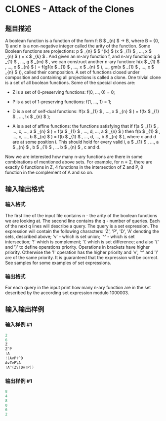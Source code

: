 # CLONES - Attack of the Clones

## 题目描述

A boolean function is a function of the form f: B $ _{n} $ -> B, where B = {0, 1} and n is a non-negative integer called the arity of the function. Some Boolean functions are projections: p $ _{n} $ $ ^{k} $ (x $ _{1} $ , ..., x $ _{n} $ ) = x $ _{k} $ . And given an m-ary function f, and n-ary functions g $ _{1} $ , ..., g $ _{m} $ , we can construct another n-ary function: h(x $ _{1} $ , ..., x $ _{n} $ ) = f(g1(x $ _{1} $ , ..., x $ _{n} $ ), ..., gm(x $ _{1} $ , ..., x $ _{n} $ )), called their composition. A set of functions closed under composition and containing all projections is called a clone. One trivial clone is a set of all boolean functions. Some of the special clones are:

- Z is a set of 0-preserving functions: f(0, ..., 0) = 0;

- P is a set of 1-preserving functions: f(1, ..., 1) = 1;

- D is a set of self-dual functions: !f(x $ _{1} $ , ..., x $ _{n} $ ) = f(!x $ _{1} $ , ..., !x $ _{n} $ );

- A is a set of affine functions: the functions satisfying that if f(a $ _{1} $ , ..., c, ..., a $ _{n} $ ) = f(a $ _{1} $ , ..., d, ..., a $ _{n} $ ) then f(b $ _{1} $ , ..., c, ..., b $ _{n} $ ) = f(b $ _{1} $ , ..., d, ..., b $ _{n} $ ), where c and d are at some position i. This should hold for every valid i, a $ _{1} $ , ..., a $ _{n} $ , b $ _{1} $ , ... b $ _{n} $ , c and d.

Now we are interested how many n-ary functions are there in some combinations of mentioned above sets. For example, for n = 2, there are exactly 8 functions in Z, 4 functions in the intersection of Z and P, 8 function in the complement of A and so on.

## 输入输出格式

### 输入格式

The first line of the input file contains n - the arity of the boolean functions we are looking at. The second line contains the q - number of queries. Each of the next q lines will describe a query. The query is a set expression. The expression will contain the following characters: 'Z', 'P', 'D', 'A' denoting the sets, described above; 'v' - which is set union; '^' - which is set intersection; '!' which is complement; '\\' which is set difference; and also '(' and ')' to define operations priority. Operations in brackets have higher priority. Otherwise the '!' operation has the higher priority and 'v', '^' and '\\' are of the same priority. It is guaranteed that the expression will be correct. See samples for some examples of set expressions.

### 输出格式

For each query in the input print how many n-ary function are in the set described by the according set expression modulo 1000003.

## 输入输出样例

### 输入样例 #1

```cpp
2
6
Z
Z^P
!A
!(AvP)^D
AvZvP\A
!A^(Z\(Dv!P))
```


### 输出样例 #1

```cpp
8
4
8
0
6
2
```


